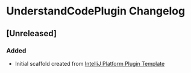 <!-- Keep a Changelog guide -> https://keepachangelog.com -->

# UnderstandCodePlugin Changelog

## [Unreleased]
### Added
- Initial scaffold created from [IntelliJ Platform Plugin Template](https://github.com/JetBrains/intellij-platform-plugin-template)
